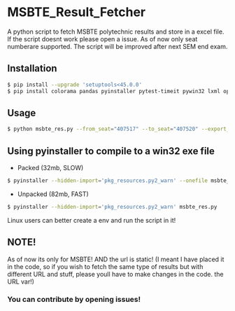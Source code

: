# MSBTE_Result_Fetcher
A python script to fetch MSBTE polytechnic results and store in a excel file. If the script doesnt work 
please open a issue. As of now only seat numberare supported. The script will be improved after next SEM end exam.

## Installation
```bash
$ pip install --upgrade 'setuptools<45.0.0'
$ pip install colorama pandas pyinstaller pytest-timeit pywin32 lxml openpyxl
```

## Usage
```bash
$ python msbte_res.py --from_seat="407517" --to_seat="407520" --export_file_name="dataout1"
```

## Using pyinstaller to compile to a win32 exe file

- Packed (32mb, SLOW)
```bash
$ pyinstaller --hidden-import='pkg_resources.py2_warn' --onefile msbte_res.py
```

- Unpacked (82mb, FAST)
```bash
$ pyinstaller --hidden-import='pkg_resources.py2_warn' msbte_res.py
```
Linux users can better create a env and run the script in it!

## NOTE! 
As of now its only for MSBTE! AND the url is static! (I meant I have placed it in the code, so if you wish to fetch the same type of results but with different URL and stuff, please youll have to make changes in the code. the URL var!)

### You can contribute by opening issues!
